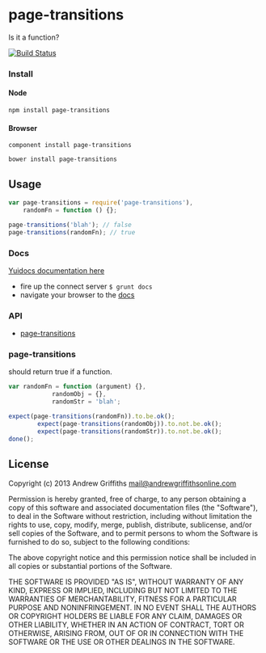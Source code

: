 # page-transitions

Is it a function?

[![Build Status](https://secure.travis-ci.org/techjacker/page-transitions.png)](http://travis-ci.org/techjacker/page-transitions)

### Install

#### Node

```Shell
npm install page-transitions
```

#### Browser

```Shell
component install page-transitions
```

```Shell
bower install page-transitions
```


## Usage

```JavaScript
var page-transitions = require('page-transitions'),
	randomFn = function () {};

page-transitions('blah'); // false
page-transitions(randomFn); // true
```


### Docs
[Yuidocs documentation here](docs/index.html)
- fire up the connect server ```$ grunt docs```
- navigate your browser to the [docs](http://localhost:9001)

### API
   - [page-transitions](#page-transitions)
<a name=""></a>
 
<a name="page-transitions"></a>
### page-transitions
should return true if a function.

```js
var randomFn = function (argument) {},
			randomObj = {},
			randomStr = 'blah';

expect(page-transitions(randomFn)).to.be.ok();
		expect(page-transitions(randomObj)).to.not.be.ok();
		expect(page-transitions(randomStr)).to.not.be.ok();
done();
```

## License
Copyright (c) 2013 Andrew Griffiths <mail@andrewgriffithsonline.com>

Permission is hereby granted, free of charge, to any person obtaining
a copy of this software and associated documentation files (the
"Software"), to deal in the Software without restriction, including
without limitation the rights to use, copy, modify, merge, publish,
distribute, sublicense, and/or sell copies of the Software, and to
permit persons to whom the Software is furnished to do so, subject to
the following conditions:

The above copyright notice and this permission notice shall be
included in all copies or substantial portions of the Software.

THE SOFTWARE IS PROVIDED "AS IS", WITHOUT WARRANTY OF ANY KIND,
EXPRESS OR IMPLIED, INCLUDING BUT NOT LIMITED TO THE WARRANTIES OF
MERCHANTABILITY, FITNESS FOR A PARTICULAR PURPOSE AND
NONINFRINGEMENT. IN NO EVENT SHALL THE AUTHORS OR COPYRIGHT HOLDERS BE
LIABLE FOR ANY CLAIM, DAMAGES OR OTHER LIABILITY, WHETHER IN AN ACTION
OF CONTRACT, TORT OR OTHERWISE, ARISING FROM, OUT OF OR IN CONNECTION
WITH THE SOFTWARE OR THE USE OR OTHER DEALINGS IN THE SOFTWARE.